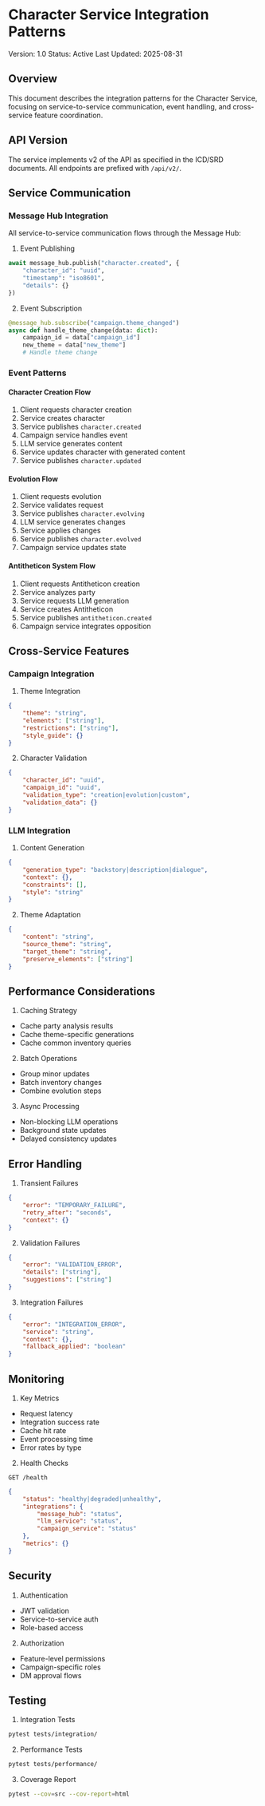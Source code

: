 # Character Service Integration Patterns

Version: 1.0
Status: Active
Last Updated: 2025-08-31

## Overview

This document describes the integration patterns for the Character Service, focusing on service-to-service communication, event handling, and cross-service feature coordination.

## API Version

The service implements v2 of the API as specified in the ICD/SRD documents. All endpoints are prefixed with `/api/v2/`.
## Service Communication

### Message Hub Integration

All service-to-service communication flows through the Message Hub:

1. Event Publishing
```python
await message_hub.publish("character.created", {
    "character_id": "uuid",
    "timestamp": "iso8601",
    "details": {}
})
```

2. Event Subscription
```python
@message_hub.subscribe("campaign.theme_changed")
async def handle_theme_change(data: dict):
    campaign_id = data["campaign_id"]
    new_theme = data["new_theme"]
    # Handle theme change
```

### Event Patterns

#### Character Creation Flow
1. Client requests character creation
2. Service creates character
3. Service publishes `character.created`
4. Campaign service handles event
5. LLM service generates content
6. Service updates character with generated content
7. Service publishes `character.updated`

#### Evolution Flow
1. Client requests evolution
2. Service validates request
3. Service publishes `character.evolving`
4. LLM service generates changes
5. Service applies changes
6. Service publishes `character.evolved`
7. Campaign service updates state

#### Antitheticon System Flow
1. Client requests Antitheticon creation
2. Service analyzes party
3. Service requests LLM generation
4. Service creates Antitheticon
5. Service publishes `antitheticon.created`
6. Campaign service integrates opposition

## Cross-Service Features

### Campaign Integration

1. Theme Integration
```json
{
    "theme": "string",
    "elements": ["string"],
    "restrictions": ["string"],
    "style_guide": {}
}
```

2. Character Validation
```json
{
    "character_id": "uuid",
    "campaign_id": "uuid",
    "validation_type": "creation|evolution|custom",
    "validation_data": {}
}
```

### LLM Integration

1. Content Generation
```json
{
    "generation_type": "backstory|description|dialogue",
    "context": {},
    "constraints": [],
    "style": "string"
}
```

2. Theme Adaptation
```json
{
    "content": "string",
    "source_theme": "string",
    "target_theme": "string",
    "preserve_elements": ["string"]
}
```

## Performance Considerations

1. Caching Strategy
- Cache party analysis results
- Cache theme-specific generations
- Cache common inventory queries

2. Batch Operations
- Group minor updates
- Batch inventory changes
- Combine evolution steps

3. Async Processing
- Non-blocking LLM operations
- Background state updates
- Delayed consistency updates

## Error Handling

1. Transient Failures
```json
{
    "error": "TEMPORARY_FAILURE",
    "retry_after": "seconds",
    "context": {}
}
```

2. Validation Failures
```json
{
    "error": "VALIDATION_ERROR",
    "details": ["string"],
    "suggestions": ["string"]
}
```

3. Integration Failures
```json
{
    "error": "INTEGRATION_ERROR",
    "service": "string",
    "context": {},
    "fallback_applied": "boolean"
}
```

## Monitoring

1. Key Metrics
- Request latency
- Integration success rate
- Cache hit rate
- Event processing time
- Error rates by type

2. Health Checks
```http
GET /health
```
```json
{
    "status": "healthy|degraded|unhealthy",
    "integrations": {
        "message_hub": "status",
        "llm_service": "status",
        "campaign_service": "status"
    },
    "metrics": {}
}
```

## Security

1. Authentication
- JWT validation
- Service-to-service auth
- Role-based access

2. Authorization
- Feature-level permissions
- Campaign-specific roles
- DM approval flows

## Testing

1. Integration Tests
```bash
pytest tests/integration/
```

2. Performance Tests
```bash
pytest tests/performance/
```

3. Coverage Report
```bash
pytest --cov=src --cov-report=html
```
